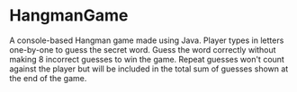 # HangmanGame
A console-based Hangman game made using Java.
Player types in letters one-by-one to guess the secret word.
Guess the word correctly without making 8 incorrect guesses to win the game.
Repeat guesses won't count against the player but will be included in the total sum of guesses shown at the end of the game.
